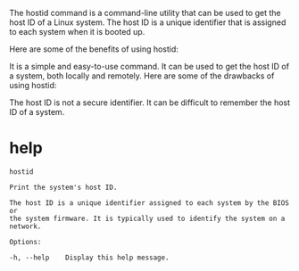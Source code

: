 
The hostid command is a command-line utility that can be used to get the host ID of a Linux system. The host ID is a unique identifier that is assigned to each system when it is booted up.


Here are some of the benefits of using hostid:

It is a simple and easy-to-use command.
It can be used to get the host ID of a system, both locally and remotely.
Here are some of the drawbacks of using hostid:

The host ID is not a secure identifier.
It can be difficult to remember the host ID of a system.

# help 

```
hostid

Print the system's host ID.

The host ID is a unique identifier assigned to each system by the BIOS or
the system firmware. It is typically used to identify the system on a network.

Options:

-h, --help    Display this help message.
```

